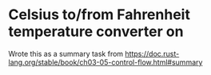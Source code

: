 # Celsius to/from Fahrenheit temperature converter on

Wrote this as a summary task from https://doc.rust-lang.org/stable/book/ch03-05-control-flow.html#summary